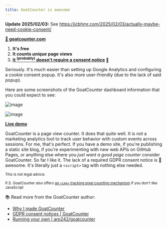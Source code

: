 ```yaml
---
title: GoatCounter is awesome
---
```


**Update 2025/02/03:** See https://jcbhmr.com/2025/02/03/actually-maybe-need-cookie-consent/

**[🐐 goatcounter.com](https://www.goatcounter.com/)**

1. **It's free**
2. **It counts _unique_ page views**
3. **[It <sup>(probably)</sup> doesn't require a consent notice](https://www.goatcounter.com/help/gdpr) 🎉**

Seriously. It's much easier than setting up Google Analytics and configuring a cookie consent popup. It's also more user-friendly (due to the lack of said popup).

Here are some screenshots of the GoatCounter dashboard information that you could expect to see:

![image](https://i.imgur.com/Buq9EK2.png)

![image](https://i.imgur.com/016U8bf.png)

[**Live demo**](https://stats.arp242.net/)

GoatCounter is a page view counter. It does that quite well. It is not a marketing analytics tool to track user behavior with custom events across sessions. For me, that's perfect. If you have a demo site, if you're publishing a static site blog, if you're experimenting with new web APIs on GitHub Pages, or anything else where you _just want a good page counter_ consider GoatCounter. So far I like it. The lack of a required GDPR consent notice is 🤩awesome. It's literally just a `<script>` tag with nothing else needed.

<sup>This is not legal advice.</sup>

<sup>P.S. GoatCounter also offers [an `<img>` tracking pixel counting mechanism](https://www.goatcounter.com/help/pixel) if you don't like JavaScript</sup>

📚 Read more from the GoatCounter author:

- [Why I made GoatCounter](https://www.goatcounter.com/why)
- [GDPR consent notices | GoatCounter](https://www.goatcounter.com/help/gdpr)
- [Running your own | arp242/goatcounter](https://github.com/arp242/goatcounter?tab=readme-ov-file#running-your-own)
